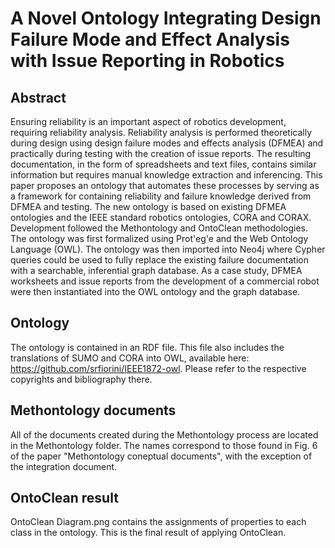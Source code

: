 # A Novel Ontology Integrating Design Failure Mode and Effect Analysis with Issue Reporting in Robotics

## Abstract

Ensuring reliability is an important aspect of robotics development, requiring reliability analysis. Reliability analysis is performed theoretically during design using design failure modes and effects analysis (DFMEA) and practically during testing with the creation of issue reports. The resulting documentation, in the form of spreadsheets and text files, contains similar information but requires manual knowledge extraction and inferencing. This paper proposes an ontology that automates these processes by serving as a framework for containing reliability and failure knowledge derived from DFMEA and testing. The new ontology is based on existing DFMEA ontologies and the IEEE standard robotics ontologies, CORA and CORAX. Development followed the Methontology and OntoClean methodologies. The ontology was first formalized using Prot\'eg\'e and the Web Ontology Language (OWL). The ontology was then imported into Neo4j where Cypher queries could be used to fully replace the existing failure documentation with a searchable, inferential graph database. As a case study, DFMEA worksheets and issue reports from the development of a commercial robot were then instantiated into the OWL ontology and the graph database.

## Ontology
The ontology is contained in an RDF file. This file also includes the translations of SUMO and CORA into OWL, available here: https://github.com/srfiorini/IEEE1872-owl. Please refer to the respective copyrights and bibliography there. 

## Methontology documents
All of the documents created during the Methontology process are located in the Methontology folder. The names correspond to those found in Fig. 6 of the paper "Methontology coneptual documents", with the exception of the integration document.

## OntoClean result
OntoClean Diagram.png contains the assignments of properties to each class in the ontology. This is the final result of applying OntoClean. 
